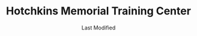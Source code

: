 ---
layout: location-page
date: Last Modified
description: "Local COVID-19 testing is available at Hotchkins Memorial Training Center in Los Angeles, California, USA."
permalink: "locations/california/los-angeles/hotchkins-memorial-training-center/"
tags:
  - locations
  - california
title: Hotchkins Memorial Training Center
state: California
stateAbbr: CA
hood: "Los Angeles"
address: "1700 Stadium Way"
city: "Los Angeles"
zip: "90012"
mapUrl: "http://maps.apple.com/?q=Hotchkins+Memorial+Training+Center&address=1700+Stadium+Way,Los+Angeles,California,90012"
locationType: Drive-thru
phone: "undefined"
website: "https://docs.google.com/forms/d/e/1FAIpQLScO3zt_Ktf9LWCzvXJeojr3QfbtSI58X969-IP4mQvcs3fC0w/viewform"
onlineBooking: undefined
closed: undefined
closedUpdate: April 17th, 2020
notes: "Only for individuals with symptoms. Employees only."
days: Mondays
hours: 9AM-Noon
ctaMessage: Learn more
ctaUrl: "https://docs.google.com/forms/d/e/1FAIpQLScO3zt_Ktf9LWCzvXJeojr3QfbtSI58X969-IP4mQvcs3fC0w/viewform"
---
